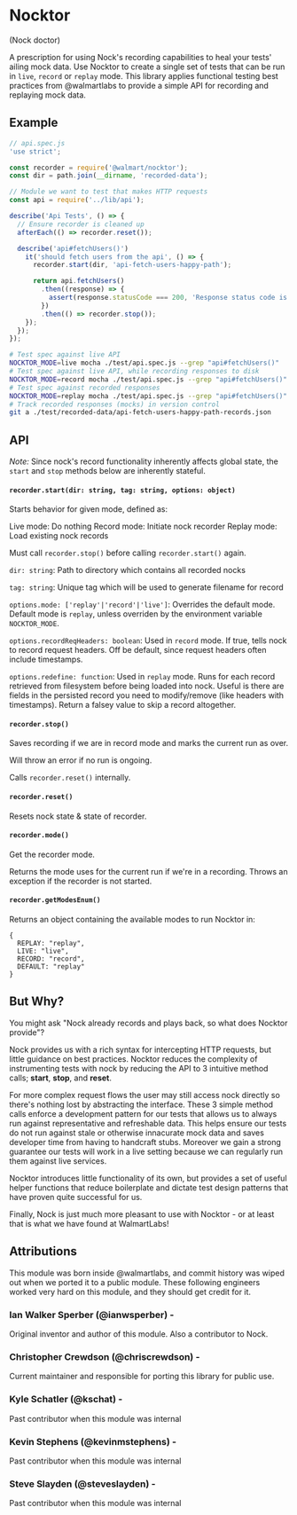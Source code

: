 Nocktor
====
(Nock doctor)

A prescription for using Nock's recording capabilities to heal your tests' ailing mock data. Use Nocktor to create a single set of tests that can be run in `live`, `record` or `replay` mode. This library applies functional testing best practices from @walmartlabs to provide a simple API for recording and replaying mock data.

## Example

```js
// api.spec.js
'use strict';

const recorder = require('@walmart/nocktor');
const dir = path.join(__dirname, 'recorded-data');

// Module we want to test that makes HTTP requests
const api = require('../lib/api');

describe('Api Tests', () => {
  // Ensure recorder is cleaned up
  afterEach(() => recorder.reset());

  describe('api#fetchUsers()')
    it('should fetch users from the api', () => {
      recorder.start(dir, 'api-fetch-users-happy-path');

      return api.fetchUsers()
        .then((response) => {
          assert(response.statusCode === 200, 'Response status code is not `200`');
        })
        .then(() => recorder.stop());
    });
  });
});
```

```sh
# Test spec against live API
NOCKTOR_MODE=live mocha ./test/api.spec.js --grep "api#fetchUsers()"
# Test spec against live API, while recording responses to disk
NOCKTOR_MODE=record mocha ./test/api.spec.js --grep "api#fetchUsers()"
# Test spec against recorded responses
NOCKTOR_MODE=replay mocha ./test/api.spec.js --grep "api#fetchUsers()"
# Track recorded responses (mocks) in version control
git a ./test/recorded-data/api-fetch-users-happy-path-records.json
```

## API

_Note:_ Since nock's record functionality inherently affects global state, the `start` and `stop` methods below are inherently stateful.

#### `recorder.start(dir: string, tag: string, options: object)`

Starts behavior for given mode, defined as:

Live mode: Do nothing
Record mode: Initiate nock recorder
Replay mode: Load existing nock records

Must call `recorder.stop()` before calling `recorder.start()` again.

`dir: string`: Path to directory which contains all recorded nocks

`tag: string`: Unique tag which will be used to generate filename for record

`options.mode: ['replay'|'record'|'live']`: Overrides the default mode. Default mode is `replay`, unless overriden by the environment variable `NOCKTOR_MODE`.

`options.recordReqHeaders: boolean`: Used in `record` mode. If true, tells nock to record request headers. Off be default, since request headers often include timestamps.

`options.redefine: function`: Used in `replay` mode. Runs for each record retrieved from filesystem before being loaded into nock. Useful is there are fields in the persisted record you need to modify/remove (like headers with timestamps). Return a falsey value to skip a record altogether.

#### `recorder.stop()`

Saves recording if we are in record mode and marks the current run as over.

Will throw an error if no run is ongoing.

Calls `recorder.reset()` internally.

#### `recorder.reset()`

Resets nock state & state of recorder.

#### `recorder.mode()`

Get the recorder mode.

Returns the mode uses for the current run if we're in a recording.
Throws an exception if the recorder is not started.

#### `recorder.getModesEnum()`

Returns an object containing the available modes to run Nocktor in:
```
{
  REPLAY: "replay",
  LIVE: "live",
  RECORD: "record",
  DEFAULT: "replay"
}
```

## But Why?

You might ask "Nock already records and plays back, so what does Nocktor provide"?

Nock provides us with a rich syntax for intercepting HTTP requests, but little guidance on best practices. Nocktor reduces the complexity of instrumenting tests with nock by reducing the API to 3 intuitive method calls; **start**, **stop**, and **reset**.

For more complex request flows the user may still access nock directly so there's nothing lost by abstracting the interface. These 3 simple method calls enforce a development pattern for our tests that allows us to always run against representative and refreshable data. This helps ensure our tests do not run against stale or otherwise innacurate mock data and saves developer time from having to handcraft stubs. Moreover we gain a strong guarantee our tests will work in a live setting because we can regularly run them against live services.

Nocktor introduces little functionality of its own, but provides a set of useful helper functions that reduce boilerplate and dictate test design patterns that have proven quite successful for us.

Finally, Nock is just much more pleasant to use with Nocktor - or at least that is what we have found at WalmartLabs!

## Attributions
This module was born inside @walmartlabs, and commit history was wiped out when we ported it to a public module.
These following engineers worked very hard on this module, and they should get credit for it.

### Ian Walker Sperber (@ianwsperber) -
Original inventor and author of this module. Also a contributor to Nock.

### Christopher Crewdson (@chriscrewdson) -
Current maintainer and responsible for porting this library for public use.

### Kyle Schatler (@kschat) -
Past contributor when this module was internal

### Kevin Stephens (@kevinmstephens) -
Past contributor when this module was internal

### Steve Slayden (@steveslayden) -
Past contributor when this module was internal
